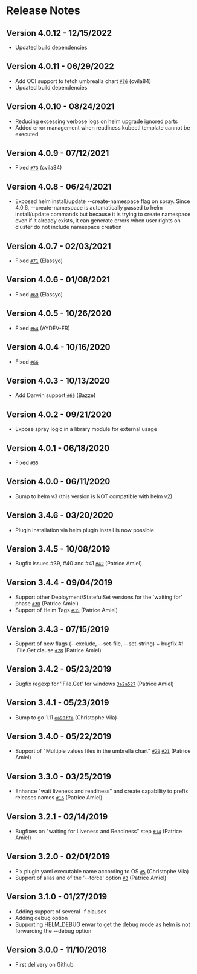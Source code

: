 # Release Notes

## Version 4.0.12 - 12/15/2022
* Updated build dependencies

## Version 4.0.11 - 06/29/2022
* Add OCI support to fetch umbrealla chart [`#76`](https://github.com/ThalesGroup/helm-spray/issues/76) (cvila84)
* Updated build dependencies

## Version 4.0.10 - 08/24/2021
* Reducing excessing verbose logs on helm upgrade ignored parts
* Added error management when readiness kubectl template cannot be executed

## Version 4.0.9 - 07/12/2021
* Fixed [`#73`](https://github.com/ThalesGroup/helm-spray/issues/73) (cvila84)

## Version 4.0.8 - 06/24/2021
* Exposed helm install/update --create-namespace flag on spray. Since 4.0.6, --create-namespace is automatically passed to helm install/update commands but because it is trying to create namespace even if it already exists, it can generate errors when user rights on cluster do not include namespace creation  

## Version 4.0.7 - 02/03/2021
* Fixed [`#71`](https://github.com/ThalesGroup/helm-spray/issues/71) (Elassyo)

## Version 4.0.6 - 01/08/2021
* Fixed [`#69`](https://github.com/ThalesGroup/helm-spray/issues/69) (Elassyo)

## Version 4.0.5 - 10/26/2020
* Fixed [`#64`](https://github.com/ThalesGroup/helm-spray/issues/64) (AYDEV-FR)

## Version 4.0.4 - 10/16/2020
* Fixed [`#66`](https://github.com/ThalesGroup/helm-spray/issues/66)

## Version 4.0.3 - 10/13/2020
* Add Darwin support [`#65`](https://github.com/ThalesGroup/helm-spray/pull/65) (Bazze)

## Version 4.0.2 - 09/21/2020
* Expose spray logic in a library module for external usage

## Version 4.0.1 - 06/18/2020
* Fixed [`#55`](https://github.com/ThalesGroup/helm-spray/issues/55)

## Version 4.0.0 - 06/11/2020
* Bump to helm v3 (this version is NOT compatible with helm v2)

## Version 3.4.6 - 03/20/2020
* Plugin installation via helm plugin install is now possible

## Version 3.4.5 - 10/08/2019
* Bugfix issues #39, #40 and #41 [`#42`](https://github.com/gemalto/helm-spray/pull/42) (Patrice Amiel)

## Version 3.4.4 - 09/04/2019
* Support other Deployment/StatefulSet versions for the 'waiting for' phase [`#30`](https://github.com/gemalto/helm-spray/pull/30) (Patrice Amiel) 
* Support of Helm Tags [`#35`](https://github.com/gemalto/helm-spray/pull/35) (Patrice Amiel) 

## Version 3.4.3 - 07/15/2019
* Support of new flags (--exclude, --set-file, --set-string) + bugfix #! .File.Get clause [`#28`](https://github.com/gemalto/helm-spray/pull/28) (Patrice Amiel) 

## Version 3.4.2 - 05/23/2019
* Bugfix regexp for '.File.Get' for windows [`3a2a527`](https://github.com/gemalto/helm-spray/commit/3a2a5279f078391e7d8b421d7e3aa69f425ebcac) (Patrice Amiel)

## Version 3.4.1 - 05/23/2019
* Bump to go 1.11 [`ea90f7a`](https://github.com/gemalto/helm-spray/commit/ea90f7a686065dec9a9308bce4ebc3ac03a8dd4a) (Christophe Vila)

## Version 3.4.0 - 05/22/2019
* Support of "Multiple values files in the umbrella chart" [`#20`](https://github.com/gemalto/helm-spray/pull/20) [`#21`](https://github.com/gemalto/helm-spray/pull/21) (Patrice Amiel)

## Version 3.3.0 - 03/25/2019
* Enhance "wait liveness and readiness" and create capability to prefix releases names [`#16`](https://github.com/gemalto/helm-spray/pull/16) (Patrice Amiel)

## Version 3.2.1 - 02/14/2019
* Bugfixes on "waiting for Liveness and Readiness" step [`#14`](https://github.com/gemalto/helm-spray/pull/14) (Patrice Amiel)

## Version 3.2.0 - 02/01/2019
* Fix plugin.yaml executable name according to OS [`#5`](https://github.com/gemalto/helm-spray/pull/5) (Christophe Vila)
* Support of alias and of the '--force' option [`#3`](https://github.com/gemalto/helm-spray/pull/3) (Patrice Amiel)

## Version 3.1.0 - 01/27/2019
* Adding support of several -f clauses
* Adding debug option 
* Supporting HELM_DEBUG envar to get the debug mode as helm is not forwarding the --debug option

## Version 3.0.0 - 11/10/2018
* First delivery on Github.
